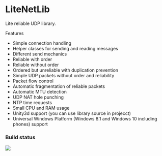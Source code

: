 # LiteNetLib 

Lite reliable UDP library.

Features

* Simple connection handling
* Helper classes for sending and reading messages
* Different send mechanics
 * Reliable with order
 * Reliable without order
 * Ordered but unreliable with duplication prevention
 * Simple UDP packets without order and reliability
* Packet flow control
* Automatic fragmentation of reliable packets
* Automatic MTU detection
* UDP NAT hole punching
* NTP time requests
* Small CPU and RAM usage
* Unity3d support (you can use library source in projecct)
* Universal Windows Platform (Windows 8.1 and Windows 10 including phones) support

### Build status
[![](https://ci.appveyor.com/api/projects/status/354501wnvxs8kuh3/branch/master?svg=true)](https://ci.appveyor.com/project/RevenantX/litenetlib/branch/master)
